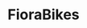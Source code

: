 ---
title: FioraBikes
description: ''
bicycles:
  title: Bikes
  description: ''
  items:
  - title: Mountain bike Cube AimPro
    image: "/assets/img/bikes/aimpro.jpg"
    description: A hardtail mountain bike 29", 24 speed Shimano, hydraulic disc brakes
      of Tektro, front suspension SR Suntour XCT Disc 29, 100mm
  - title: Trekking bike Ideal Nergetic
    image: "/assets/img/bikes/nergetic.jpg"
    description: An excellent trekking bike 28", 21 speed Shimano, Miranda V-brake,
      front suspension RST Neon-T, 60 mm, comfortable saddle
  - title: Trekking bike Ideal Citylife
    image: "/assets/img/bikes/citylife.jpg"
    description: A beautiful city trekking bike 28", 7 speed Shimano Tourney, Miranda
      – Shimano V-brakes
banners:
- "/assets/img/banners/01.jpg"
- "/assets/img/banners/02.jpg"
- "/assets/img/banners/03.jpg"
social:
  facebook: ''
  twitter: ''
  linkedin: ''
---